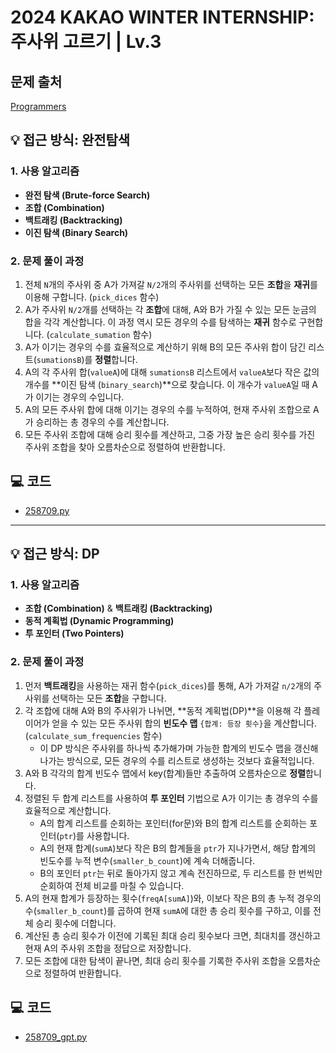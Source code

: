 # 2024 KAKAO WINTER INTERNSHIP: 주사위 고르기 | Lv.3

## 문제 출처
[Programmers](https://school.programmers.co.kr/learn/courses/30/lessons/258709)

## 💡 접근 방식: 완전탐색

### 1. 사용 알고리즘
* **완전 탐색 (Brute-force Search)**
* **조합 (Combination)**
* **백트래킹 (Backtracking)**
* **이진 탐색 (Binary Search)**

### 2. 문제 풀이 과정
1.  전체 `N`개의 주사위 중 A가 가져갈 `N/2`개의 주사위를 선택하는 모든 **조합**을 **재귀**를 이용해 구합니다. (`pick_dices` 함수)
2.  A가 주사위 `N/2`개를 선택하는 각 **조합**에 대해, A와 B가 가질 수 있는 모든 눈금의 합을 각각 계산합니다. 이 과정 역시 모든 경우의 수를 탐색하는 **재귀** 함수로 구현합니다. (`calculate_sumation` 함수)
3.  A가 이기는 경우의 수를 효율적으로 계산하기 위해 B의 모든 주사위 합이 담긴 리스트(`sumationsB`)를 **정렬**합니다.
4.  A의 각 주사위 합(`valueA`)에 대해 `sumationsB` 리스트에서 `valueA`보다 작은 값의 개수를 **이진 탐색 (`binary_search`)**으로 찾습니다. 이 개수가 `valueA`일 때 A가 이기는 경우의 수입니다.
5.  A의 모든 주사위 합에 대해 이기는 경우의 수를 누적하여, 현재 주사위 조합으로 A가 승리하는 총 경우의 수를 계산합니다.
6.  모든 주사위 조합에 대해 승리 횟수를 계산하고, 그중 가장 높은 승리 횟수를 가진 주사위 조합을 찾아 오름차순으로 정렬하여 반환합니다.

## 💻 코드
* [258709.py](258709.py)

---

## 💡 접근 방식: DP

### 1. 사용 알고리즘
* **조합 (Combination)** & **백트래킹 (Backtracking)**
* **동적 계획법 (Dynamic Programming)**
* **투 포인터 (Two Pointers)**

### 2. 문제 풀이 과정
1.  먼저 **백트래킹**을 사용하는 재귀 함수(`pick_dices`)를 통해, A가 가져갈 `n/2`개의 주사위를 선택하는 모든 **조합**을 구합니다.
2.  각 조합에 대해 A와 B의 주사위가 나뉘면, **동적 계획법(DP)**을 이용해 각 플레이어가 얻을 수 있는 모든 주사위 합의 **빈도수 맵** `{합계: 등장 횟수}`을 계산합니다. (`calculate_sum_frequencies` 함수)
    * 이 DP 방식은 주사위를 하나씩 추가해가며 가능한 합계의 빈도수 맵을 갱신해나가는 방식으로, 모든 경우의 수를 리스트로 생성하는 것보다 효율적입니다.
3.  A와 B 각각의 합계 빈도수 맵에서 key(합계)들만 추출하여 오름차순으로 **정렬**합니다.
4.  정렬된 두 합계 리스트를 사용하여 **투 포인터** 기법으로 A가 이기는 총 경우의 수를 효율적으로 계산합니다.
    * A의 합계 리스트를 순회하는 포인터(for문)와 B의 합계 리스트를 순회하는 포인터(`ptr`)를 사용합니다.
    * A의 현재 합계(`sumA`)보다 작은 B의 합계들을 `ptr`가 지나가면서, 해당 합계의 빈도수를 누적 변수(`smaller_b_count`)에 계속 더해줍니다.
    * B의 포인터 `ptr`는 뒤로 돌아가지 않고 계속 전진하므로, 두 리스트를 한 번씩만 순회하여 전체 비교를 마칠 수 있습니다.
5.  A의 현재 합계가 등장하는 횟수(`freqA[sumA]`)와, 이보다 작은 B의 총 누적 경우의 수(`smaller_b_count`)를 곱하여 현재 `sumA`에 대한 총 승리 횟수를 구하고, 이를 전체 승리 횟수에 더합니다.
6.  계산된 총 승리 횟수가 이전에 기록된 최대 승리 횟수보다 크면, 최대치를 갱신하고 현재 A의 주사위 조합을 정답으로 저장합니다.
7.  모든 조합에 대한 탐색이 끝나면, 최대 승리 횟수를 기록한 주사위 조합을 오름차순으로 정렬하여 반환합니다.

## 💻 코드
* [258709_gpt.py](258709_gpt.py)
